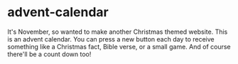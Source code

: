 # advent-calendar
It's November, so wanted to make another Christmas themed website. This is an advent calendar. You can press a new button each day to receive something like a Christmas fact, Bible verse, or a small game. And of course there'll be a count down too!
